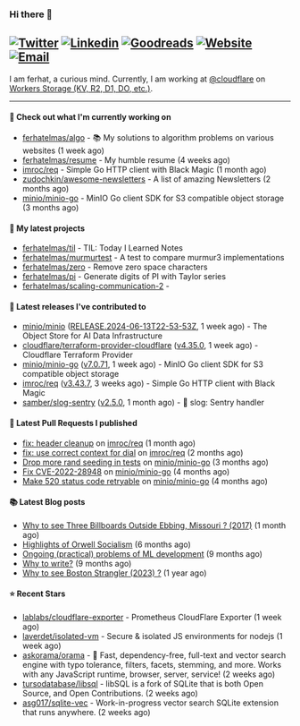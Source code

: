 ### Hi there 👋
[![Twitter](https://img.shields.io/twitter/follow/ferhatelmas_?label=Twitter&style=social)](https://twitter.com/ferhatelmas_)
[![Linkedin](https://img.shields.io/badge/LinkedIn--_.svg?style=social&logo=linkedin)](https://www.linkedin.com/in/ferhatelmas/)
[![Goodreads](https://img.shields.io/badge/goodreads--_.svg?style=social&logo=goodreads)](https://www.goodreads.com/user/show/24238914-ferhat-elmas/)
[![Website](https://img.shields.io/badge/website--_.svg?style=social&logo=rss)](https://ferhatelmas.com/)
[![Email](https://img.shields.io/badge/email--_.svg?logo=Gmail&style=social)](mailto:elmas.ferhat@gmail.com)
-----------

I am ferhat, a curious mind.
Currently, I am working at [@cloudflare](https://github.com/cloudflare) on [Workers Storage (KV, R2, D1, DO, etc.)](https://developers.cloudflare.com/products/?product-group=Storage).







-----------
#### 👷 Check out what I'm currently working on

- [ferhatelmas/algo](https://github.com/ferhatelmas/algo) - :books: My solutions to algorithm problems on various websites (1 week ago)
- [ferhatelmas/resume](https://github.com/ferhatelmas/resume) - My humble resume (4 weeks ago)
- [imroc/req](https://github.com/imroc/req) - Simple Go HTTP client with Black Magic (1 month ago)
- [zudochkin/awesome-newsletters](https://github.com/zudochkin/awesome-newsletters) - A list of amazing Newsletters (2 months ago)
- [minio/minio-go](https://github.com/minio/minio-go) - MinIO Go client SDK for S3 compatible object storage (3 months ago)

#### 🌱 My latest projects

- [ferhatelmas/til](https://github.com/ferhatelmas/til) - TIL: Today I Learned Notes
- [ferhatelmas/murmurtest](https://github.com/ferhatelmas/murmurtest) - A test to compare murmur3 implementations
- [ferhatelmas/zero](https://github.com/ferhatelmas/zero) - Remove zero space characters
- [ferhatelmas/pi](https://github.com/ferhatelmas/pi) - Generate digits of PI with Taylor series
- [ferhatelmas/scaling-communication-2](https://github.com/ferhatelmas/scaling-communication-2) - 

#### 🚀 Latest releases I've contributed to

- [minio/minio](https://github.com/minio/minio) ([RELEASE.2024-06-13T22-53-53Z](https://github.com/minio/minio/releases/tag/RELEASE.2024-06-13T22-53-53Z), 1 week ago) - The Object Store for AI Data Infrastructure
- [cloudflare/terraform-provider-cloudflare](https://github.com/cloudflare/terraform-provider-cloudflare) ([v4.35.0](https://github.com/cloudflare/terraform-provider-cloudflare/releases/tag/v4.35.0), 1 week ago) - Cloudflare Terraform Provider
- [minio/minio-go](https://github.com/minio/minio-go) ([v7.0.71](https://github.com/minio/minio-go/releases/tag/v7.0.71), 1 week ago) - MinIO Go client SDK for S3 compatible object storage
- [imroc/req](https://github.com/imroc/req) ([v3.43.7](https://github.com/imroc/req/releases/tag/v3.43.7), 3 weeks ago) - Simple Go HTTP client with Black Magic
- [samber/slog-sentry](https://github.com/samber/slog-sentry) ([v2.5.0](https://github.com/samber/slog-sentry/releases/tag/v2.5.0), 1 month ago) - 🚨 slog: Sentry handler

#### 🔨 Latest Pull Requests I published

- [fix: header cleanup](https://github.com/imroc/req/pull/355) on [imroc/req](https://github.com/imroc/req) (1 month ago)
- [fix: use correct context for dial](https://github.com/imroc/req/pull/341) on [imroc/req](https://github.com/imroc/req) (2 months ago)
- [Drop more rand seeding in tests](https://github.com/minio/minio-go/pull/1942) on [minio/minio-go](https://github.com/minio/minio-go) (3 months ago)
- [Fix CVE-2022-28948](https://github.com/minio/minio-go/pull/1938) on [minio/minio-go](https://github.com/minio/minio-go) (4 months ago)
- [Make 520 status code retryable](https://github.com/minio/minio-go/pull/1935) on [minio/minio-go](https://github.com/minio/minio-go) (4 months ago)

#### 📚 Latest Blog posts

- [Why to see Three Billboards Outside Ebbing, Missouri ? (2017)](https://ferhatelmas.com/why-to-see-three-billboards-outside-ebbing-missouri-2017) (1 month ago)
- [Highlights of Orwell Socialism](https://ferhatelmas.com/highlights-of-orwell-socialism) (6 months ago)
- [Ongoing (practical) problems of ML development](https://ferhatelmas.com/ongoing-practical-problems-of-ml-development) (9 months ago)
- [Why to write?](https://ferhatelmas.com/why-to-write) (9 months ago)
- [Why to see Boston Strangler (2023) ?](https://ferhatelmas.com/why-to-see-boston-strangler-2023) (1 year ago)

#### ⭐ Recent Stars

- [lablabs/cloudflare-exporter](https://github.com/lablabs/cloudflare-exporter) - Prometheus CloudFlare Exporter (1 week ago)
- [laverdet/isolated-vm](https://github.com/laverdet/isolated-vm) - Secure &amp; isolated JS environments for nodejs (1 week ago)
- [askorama/orama](https://github.com/askorama/orama) - 🌌  Fast, dependency-free, full-text and vector search engine with typo tolerance, filters, facets, stemming, and more. Works with any JavaScript runtime, browser, server, service! (2 weeks ago)
- [tursodatabase/libsql](https://github.com/tursodatabase/libsql) - libSQL is a fork of SQLite that is both Open Source, and Open Contributions. (2 weeks ago)
- [asg017/sqlite-vec](https://github.com/asg017/sqlite-vec) - Work-in-progress vector search SQLite extension that runs anywhere. (2 weeks ago)
